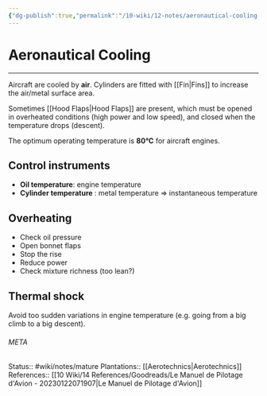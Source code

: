 ```yaml
---
{"dg-publish":true,"permalink":"/10-wiki/12-notes/aeronautical-cooling-20230123024037/"}
---
```


# Aeronautical Cooling
---
Aircraft are cooled by **air**. Cylinders are fitted with [[Fin\|Fins]] to increase the air/metal surface area.

Sometimes [[Hood Flaps\|Hood Flaps]] are present, which must be opened in overheated conditions (high power and low speed), and closed when the temperature drops (descent).

The optimum operating temperature is **80°C** for aircraft engines.

## Control instruments
- **Oil temperature**: engine temperature
- **Cylinder temperature** : metal temperature => instantaneous temperature

## Overheating
- Check oil pressure
- Open bonnet flaps
- Stop the rise
- Reduce power
- Check mixture richness (too lean?)

## Thermal shock
Avoid too sudden variations in engine temperature (e.g. going from a big climb to a big descent).






###### META
Status:: #wiki/notes/mature 
Plantations:: [[Aerotechnics\|Aerotechnics]]
References:: [[10 Wiki/14 References/Goodreads/Le Manuel de Pilotage d'Avion - 20230122071907\|Le Manuel de Pilotage d'Avion]]
